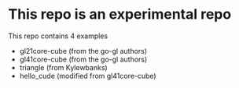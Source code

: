 # This repo is an experimental repo
This repo contains 4 examples
 - gl21core-cube	(from the go-gl authors)
 - gl41core-cube 	(from the go-gl authors)
 - triangle		(from Kylewbanks)
 - hello_cude		(modified from gl41core-cube)

